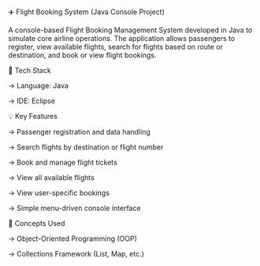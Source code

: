 ✈️ Flight Booking System (Java Console Project)

A console-based Flight Booking Management System developed in Java to simulate core airline operations.
The application allows passengers to register, view available flights, search for flights based on route or destination, and book or view flight bookings.

🔧 Tech Stack

→ Language: Java

→ IDE: Eclipse


💡 Key Features

→ Passenger registration and data handling

→ Search flights by destination or flight number

→ Book and manage flight tickets

→ View all available flights

→ View user-specific bookings

→ Simple menu-driven console interface


🧠 Concepts Used

→ Object-Oriented Programming (OOP)

→ Collections Framework (List, Map, etc.)
